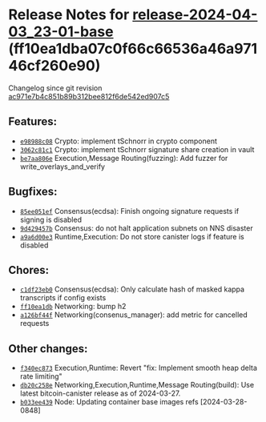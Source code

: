 Release Notes for [**release-2024-04-03\_23-01-base**](https://github.com/dfinity/ic/tree/release-2024-04-03_23-01-base) (ff10ea1dba07c0f66c66536a46a97146cf260e90)
===================================================================================================================================================================

Changelog since git revision [ac971e7b4c851b89b312bee812f6de542ed907c5](https://dashboard.internetcomputer.org/release/ac971e7b4c851b89b312bee812f6de542ed907c5)

Features:
---------

* [`e98988c08`](https://github.com/dfinity/ic/commit/e98988c08) Crypto: implement tSchnorr in crypto component
* [`3062c81c1`](https://github.com/dfinity/ic/commit/3062c81c1) Crypto: implement tSchnorr signature share creation in vault
* [`be7aa806e`](https://github.com/dfinity/ic/commit/be7aa806e) Execution,Message Routing(fuzzing): Add fuzzer for write\_overlays\_and\_verify

Bugfixes:
---------

* [`85ee051ef`](https://github.com/dfinity/ic/commit/85ee051ef) Consensus(ecdsa): Finish ongoing signature requests if signing is disabled
* [`9d429457b`](https://github.com/dfinity/ic/commit/9d429457b) Consensus: do not halt application subnets on NNS disaster
* [`a9a6d00e3`](https://github.com/dfinity/ic/commit/a9a6d00e3) Runtime,Execution: Do not store canister logs if feature is disabled

Chores:
-------

* [`c1df23eb0`](https://github.com/dfinity/ic/commit/c1df23eb0) Consensus(ecdsa): Only calculate hash of masked kappa transcripts if config exists
* [`ff10ea1db`](https://github.com/dfinity/ic/commit/ff10ea1db) Networking: bump h2
* [`a126bf44f`](https://github.com/dfinity/ic/commit/a126bf44f) Networking(consenus\_manager): add metric for cancelled requests

Other changes:
--------------

* [`f340ec873`](https://github.com/dfinity/ic/commit/f340ec873) Execution,Runtime: Revert "fix: Implement smooth heap delta rate limiting"
* [`db20c258e`](https://github.com/dfinity/ic/commit/db20c258e) Networking,Execution,Runtime,Message Routing(build): Use latest bitcoin-canister release as of 2024-03-27.
* [`b033ee439`](https://github.com/dfinity/ic/commit/b033ee439) Node: Updating container base images refs [2024-03-28-0848]
